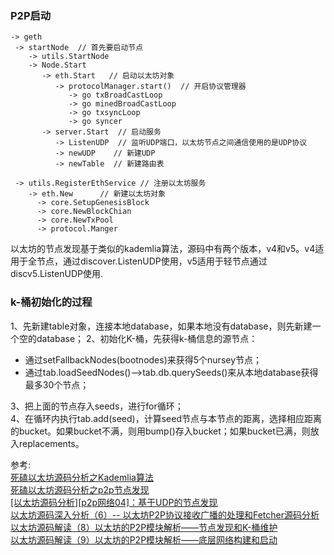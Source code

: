 




### P2P启动

```
-> geth
 -> startNode  // 首先要启动节点 
    -> utils.StartNode
    -> Node.Start
       -> eth.Start   // 启动以太坊对象
          -> protocolManager.start()  // 开启协议管理器
             -> go txBroadCastLoop
             -> go minedBroadCastLoop
             -> go txsyncLoop
             -> go syncer 
       -> server.Start  // 启动服务
          -> ListenUDP  // 监听UDP端口，以太坊节点之间通信使用的是UDP协议
          -> newUDP    // 新建UDP
          -> newTable  // 新建路由表 
 
 -> utils.RegisterEthService // 注册以太坊服务
    -> eth.New      // 新建以太坊对象
      -> core.SetupGenesisBlock
      -> core.NewBlockChian
      -> core.NewTxPool
      -> protocol.Manger
```


以太坊的节点发现基于类似的kademlia算法，源码中有两个版本，v4和v5。v4适用于全节点，通过discover.ListenUDP使用，v5适用于轻节点通过discv5.ListenUDP使用.

### k-桶初始化的过程
1、先新建table对象，连接本地database，如果本地没有database，则先新建一个空的database；
2、初始化K-桶，先获得k-桶信息的源节点：    
* 通过setFallbackNodes(bootnodes)来获得5个nursey节点；  
* 通过tab.loadSeedNodes()——>tab.db.querySeeds()来从本地database获得最多30个节点；     

3、把上面的节点存入seeds，进行for循环；   
4、在循环内执行tab.add(seed)，计算seed节点与本节点的距离，选择相应距离的bucket。如果bucket不满，则用bump()存入bucket；如果bucket已满，则放入replacements。   



参考:   
[死磕以太坊源码分析之Kademlia算法](https://www.cnblogs.com/1314xf/p/14019453.html)   
[死磕以太坊源码分析之p2p节点发现](https://www.cnblogs.com/1314xf/p/14027186.html)       
[[以太坊源码分析][p2p网络04]：基于UDP的节点发现](https://www.jianshu.com/p/b232c870dcd2)     
[以太坊源码深入分析（6）-- 以太坊P2P协议接收广播的处理和Fetcher源码分析](https://www.jianshu.com/p/97289dbc469e)    
[以太坊源码解读（8）以太坊的P2P模块解析——节点发现和K-桶维护](https://blog.csdn.net/lj900911/article/details/84138361)    
[以太坊源码解读（9）以太坊的P2P模块解析——底层网络构建和启动](https://blog.csdn.net/lj900911/article/details/84027202?spm=1001.2014.3001.5501)
